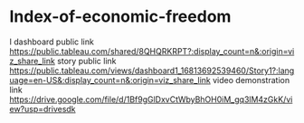 # Index-of-economic-freedom
I
dashboard public link https://public.tableau.com/shared/8QHQRKRPT?:display_count=n&:origin=viz_share_link
story public link https://public.tableau.com/views/dashboard1_16813692539460/Story1?:language=en-US&:display_count=n&:origin=viz_share_link
video demonstration link https://drive.google.com/file/d/1Bf9gGlDxvCtWbyBhOH0iM_gq3lM4zGkK/view?usp=drivesdk
